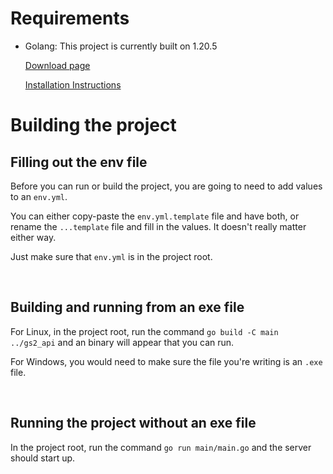 # Requirements

- Golang:
    This project is currently built on 1.20.5

    [Download page](https://go.dev/dl/)

    [Installation Instructions](https://go.dev/doc/install)

# Building the project
## Filling out the env file
Before you can run or build the project, you are going to need to add values to an `env.yml`.

You can either copy-paste the `env.yml.template` file and have both, or rename the `...template` file and fill in the values. It doesn't really matter either way.

Just make sure that `env.yml` is in the project root.

<br>

## Building and running from an exe file
For Linux, in the project root, run the command `go build -C main ../gs2_api` and an binary will appear that you can run.

For Windows, you would need to make sure the file you're writing is an `.exe` file.

<br>

## Running the project without an exe file
In the project root, run the command `go run main/main.go` and the server should start up.
